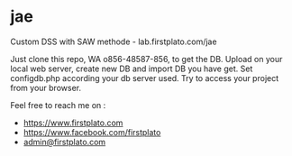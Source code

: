 # jae
Custom DSS with SAW methode - lab.firstplato.com/jae

Just clone this repo, WA o856-48587-856, to get the DB. Upload on your local web server, create new DB and import DB you have get. Set configdb.php according your db server used. Try to access your project from your browser.

Feel free to reach me on :
- https://www.firstplato.com
- https://www.facebook.com/firstplato
- admin@firstplato.com
